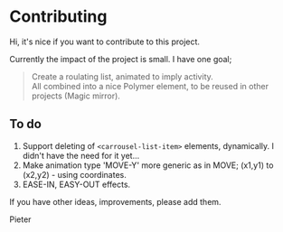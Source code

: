 # Contributing

Hi, it's nice if you want to contribute to this project.  

Currently the impact of the project is small. I have one goal;

> Create a roulating list, animated to imply activity.  
> All combined into a nice Polymer element, to be reused in other projects (Magic mirror).  

## To do

1. Support deleting of ```<carrousel-list-item>``` elements, dynamically. I didn't have the need for it yet...
2. Make animation type 'MOVE-Y' more generic as in MOVE; (x1,y1) to (x2,y2) - using coordinates.
3. EASE-IN, EASY-OUT effects.

If you have other ideas, improvements, please add them.

Pieter
